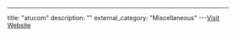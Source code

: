 ---
title: "atucom"
description: ""
external_category: "Miscellaneous"
---[Visit Website](https://github.com/atucom)

